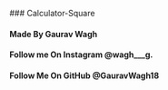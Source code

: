 ##﻿# Calculator-Square

#### Made By Gaurav Wagh

#### Follow me On Instagram @wagh___g.

#### Follow Me On GitHub @GauravWagh18


